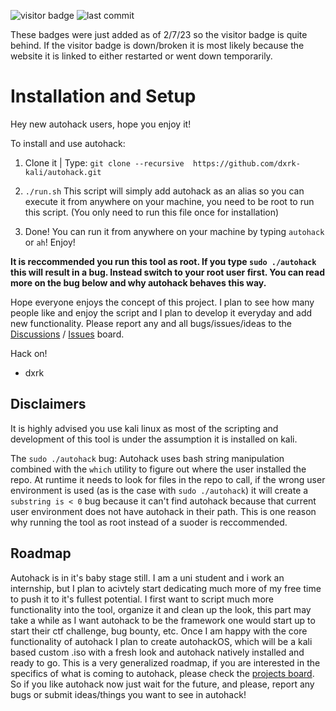 ![visitor badge](https://visitor-badge.glitch.me/badge?page_id=dxrk-kali.visitor-badge&left_color=blue&right_color=green) 
![last commit](https://img.shields.io/github/last-commit/dxrk-kali/autohack)

These badges were just added as of 2/7/23 so the visitor badge is quite behind.
If the visitor badge is down/broken it is most likely because the website it is linked to either restarted or went down temporarily.
# Installation and Setup

Hey new autohack users, hope you enjoy it!

To install and use autohack:

1. Clone it | Type: `git clone --recursive  https://github.com/dxrk-kali/autohack.git`

2. `./run.sh` This script will simply add autohack as an alias so you can execute it from anywhere on your machine, you need to be root to run this script. (You only need to run this file once for installation) 

3. Done! You can run it from anywhere on your machine by typing `autohack` or `ah`! Enjoy!

**It is reccommended you run this tool as root. If you type `sudo ./autohack` this will result in a bug. Instead switch to your root user first. You can read more on the bug below and why autohack behaves this way.**

Hope everyone enjoys the concept of this project. I plan to see how many people like and enjoy the script and I plan to develop it everyday and add new functionality. Please report any and all bugs/issues/ideas to the [Discussions](https://github.com/dxrk-kali/autohack/discussions) / [Issues](https://github.com/dxrk-kali/autohack/issues) board.

Hack on!

- dxrk

## Disclaimers

It is highly advised you use kali linux as most of the scripting and development of this tool is under the assumption it is installed on kali.

The `sudo ./autohack` bug: Autohack uses bash string manipulation combined with the `which` utility to figure out where the user installed the repo. At runtime it needs to look for files in the repo to call, if the wrong user environment is used (as is the case with `sudo ./autohack`) it will create a `substring is < 0` bug because it can't find autohack because that current user environment does not have autohack in their path. This is one reason why running the tool as root instead of a suoder is reccommended.

## Roadmap

Autohack is in it's baby stage still. I am a uni student and i work an internship, but I plan to acivtely start dedicating much more of my free time to push it to it's fullest potential. I first want to script much more functionality into the tool, organize it and clean up the look, this part may take a while as I want autohack to be the framework one would start up to start their ctf challenge, bug bounty, etc. Once I am happy with the core functionality of autohack I plan to create autohackOS, which will be a kali based custom .iso with a fresh look and autohack natively installed and ready to go. This is a very generalized roadmap, if you are interested in the specifics of what is coming to autohack, please check the [projects board](https://github.com/dxrk-kali/autohack/projects/1). So if you like autohack now just wait for the future, and please, report any bugs or submit ideas/things you want to see in autohack!
